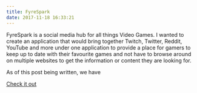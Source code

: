 ```yaml
---
title: FyreSpark
date: 2017-11-18 16:33:21
---
```


FyreSpark is a social media hub for all things Video Games. I wanted to create an application that would bring together Twitch, Twitter, Reddit, YouTube and more under one application to provide a place for gamers to keep up to date with their favourite games and not have to browse around on multiple websites to get the information or content they are looking for.

As of this post being written, we have 

<a href="https://www.fyrespark.com">Check it out</a>